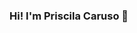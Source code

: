 ### Hi! I'm Priscila Caruso 👋

<!--
**Priscaruso/Priscaruso** is a ✨ _special_ ✨ repository because its `README.md` (this file) appears on your GitHub profile.



🌱 I’m currently learning Data Engineering
👯 I’m looking to collaborate on Data Projects
📫 How to reach me: https://www.linkedin.com/in/priscilacaruso/
😄 Pronouns: She/Her/Ela/Dela


